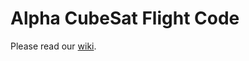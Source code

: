 # Alpha CubeSat Flight Code

Please read our [wiki](https://github.com/Alpha-CubeSat/oop-flight-code/wiki).
